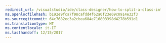 ```yaml
---
redirect_url: /visualstudio/ide/class-designer/how-to-split-a-class-into-partial-classes
ms.openlocfilehash: b192e9fca7f98cafdd4f62a0f23e69c0914e32f3
ms.sourcegitcommit: 64c7682ec3a2cbea684e716803398d4278b591d1
ms.translationtype: HT
ms.contentlocale: it-IT
ms.lasthandoff: 12/15/2017
---
```

